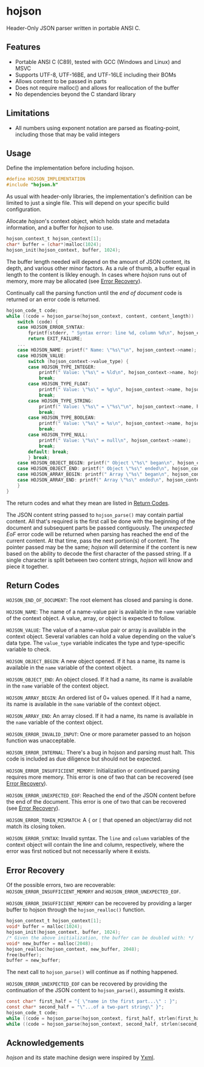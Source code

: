 # hojson

Header-Only JSON parser written in portable ANSI C.


## Features

- Portable ANSI C (C89), tested with GCC (Windows and Linux) and MSVC
- Supports UTF-8, UTF-16BE, and UTF-16LE including their BOMs
- Allows content to be passed in parts
- Does not require malloc() and allows for reallocation of the buffer
- No dependencies beyond the C standard library


## Limitations

- All numbers using exponent notation are parsed as floating-point, including those that may be valid integers


## Usage

Define the implementation before including hojson.
``` c
#define HOJSON_IMPLEMENTATION
#include "hojson.h"
```
As usual with header-only libraries, the implementation's definition can be limited to just a single file. This will depend on your specific build configuration.

Allocate *hojson*'s context object, which holds state and metadata information, and a buffer for *hojson* to use.
``` c
hojson_context_t hojson_context[1];
char* buffer = (char*)malloc(1024);
hojson_init(hojson_context, buffer, 1024);
```
The buffer length needed will depend on the amount of JSON content, its depth, and various other minor factors. As a rule of thumb, a buffer equal in length to the content is likley enough. In cases where *hojson* runs out of memory, more may be allocated (see [Error Recovery](#error-recovery)).

Continually call the parsing function until the *end of document* code is returned or an error code is returned.
``` c
hojson_code_t code;
while ((code = hojson_parse(hojson_context, content, content_length)) != HOJSON_END_OF_DOCUMENT) {
    switch (code) {
    case HOJSON_ERROR_SYNTAX:
        fprintf(stderr, " Syntax error: line %d, column %d\n", hojson_context->line, hojson_context->column);
        return EXIT_FAILURE;
    ...
    case HOJSON_NAME: printf(" Name: \"%s\"\n", hojson_context->name); break;
    case HOJSON_VALUE:
        switch (hojson_context->value_type) {
        case HOJSON_TYPE_INTEGER:
            printf(" Value: \"%s\" = %ld\n", hojson_context->name, hojson_context->integer_value);
            break;
        case HOJSON_TYPE_FLOAT:
            printf(" Value: \"%s\" = %g\n", hojson_context->name, hojson_context->float_value);
            break;
        case HOJSON_TYPE_STRING:
            printf(" Value: \"%s\" = \"%s\"\n", hojson_context->name, hojson_context->string_value);
            break;
        case HOJSON_TYPE_BOOLEAN:
            printf(" Value: \"%s\" = %s\n", hojson_context->name, hojson_context->bool_value ? "true" : "false");
            break;
        case HOJSON_TYPE_NULL:
            printf(" Value: \"%s\" = null\n", hojson_context->name);
            break;
        default: break;
        } break;
    case HOJSON_OBJECT_BEGIN: printf(" Object \"%s\" began\n", hojson_context->name); break;
    case HOJSON_OBJECT_END: printf(" Object \"%s\" ended\n", hojson_context->name); break;
    case HOJSON_ARRAY_BEGIN: printf(" Array \"%s\" began\n", hojson_context->name); break;
    case HOJSON_ARRAY_END: printf(" Array \"%s\" ended\n", hojson_context->name); break;
    }
}
```
The return codes and what they mean are listed in [Return Codes](#return-codes).

The JSON content string passed to `hojson_parse()` may contain partial content. All that's required is the first call be done with the beginning of the document and subsequent parts be passed contiguously.
The *unexpected EoF* error code will be returned when parsing has reached the end of the current content. At that time, pass the next portion(s) of content. The pointer passed may be the same; *hojson* will determine if the content is new based on the ability to decode the first character of the passed string. If a single character is split between two content strings, *hojson* will know and piece it together.



## Return Codes

`HOJSON_END_OF_DOCUMENT`: The root element has closed and parsing is done.

`HOJSON_NAME`: The name of a name-value pair is available in the `name` variable of the context object. A value, array, or object is expected to follow.

`HOJSON_VALUE`: The value of a name-value pair or array is available in the context object. Several variables can hold a value depending on the value's data type. The `value_type` variable indicates the type and type-specific variable to check.

`HOJSON_OBJECT_BEGIN`: A new object opened. If it has a name, its name is available in the `name` variable of the context object.

`HOJSON_OBJECT_END`: An object closed. If it had a name, its name is available in the `name` variable of the context object.

`HOJSON_ARRAY_BEGIN`: An ordered list of 0+ values opened. If it had a name, its name is available in the `name` variable of the context object.

`HOJSON_ARRAY_END`: An array closed. If it had a name, its name is available in the `name` variable of the context object.

`HOJSON_ERROR_INVALID_INPUT`: One or more parameter passed to an hojson function was unacceptable.

`HOJSON_ERROR_INTERNAL`: There's a bug in hojson and parsing must halt. This code is included as due diligence but should not be expected.

`HOJSON_ERROR_INSUFFICIENT_MEMORY`: Initialization or continued parsing requires more memory. This error is one of two that can be recovered (see [Error Recovery](#error-recovery)).

`HOJSON_ERROR_UNEXPECTED_EOF`: Reached the end of the JSON content before the end of the document. This error is one of two that can be recovered (see [Error Recovery](#error-recovery)).

`HOJSON_ERROR_TOKEN_MISMATCH`: A `{` or `[` that opened an object/array did not match its closing token.

`HOJSON_ERROR_SYNTAX`: Invalid syntax. The `line` and `column` variables of the context object will contain the line and column, respectively, where the error was first noticed but not necessarily where it exists.


## Error Recovery

Of the possible errors, two are recoverable: `HOJSON_ERROR_INSUFFICIENT_MEMORY` and `HOJSON_ERROR_UNEXPECTED_EOF`.

`HOJSON_ERROR_INSUFFICIENT_MEMORY` can be recovered by providing a larger buffer to hojson through the `hojson_realloc()` function.
``` c
hojson_context_t hojson_context[1];
void* buffer = malloc(1024);
hojson_init(hojson_context, buffer, 1024);
/* Given the above initialization, the buffer can be doubled with: */
void* new_buffer = malloc(2048);
hojson_realloc(hojson_context, new_buffer, 2048);
free(buffer);
buffer = new_buffer;
```
The next call to `hojson_parse()` will continue as if nothing happened.

`HOJSON_ERROR_UNEXPECTED_EOF` can be recovered by providing the continuation of the JSON content to `hojson_parse()`, assuming it exists.
``` c
const char* first_half = "{ \"name in the first part...\" : }";
const char* second_half = "\"...of a two-part string\" }";
hojson_code_t code;
while ((code = hojson_parse(hojson_context, first_half, strlen(first_half))) != HOJSON_ERROR_UNEXPECTED_EOF) ;
while ((code = hojson_parse(hojson_context, second_half, strlen(second_half))) != HOJSON_END_OF_DOCUMENT) ;
```


## Acknowledgements

*hojson* and its state machine design were inspired by [Yxml](https://dev.yorhel.nl/yxml).
